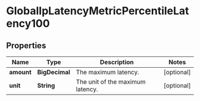 

# GlobalIpLatencyMetricPercentileLatency100


## Properties

| Name | Type | Description | Notes |
|------------ | ------------- | ------------- | -------------|
|**amount** | **BigDecimal** | The maximum latency. |  [optional] |
|**unit** | **String** | The unit of the maximum latency. |  [optional] |



